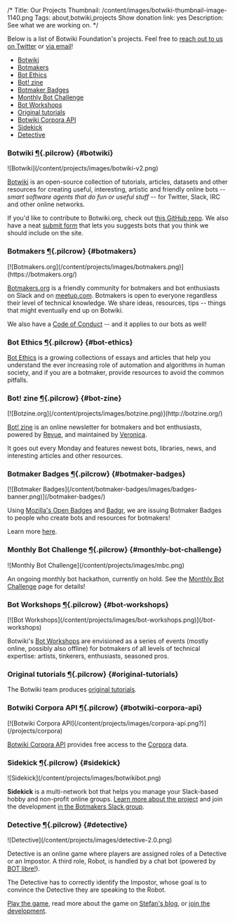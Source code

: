 /*
Title: Our Projects
Thumbnail: /content/images/botwiki-thumbnail-image-1140.png
Tags: about,botwiki,projects
Show donation link: yes
Description: See what we are working on.
*/


Below is a list of Botwiki Foundation's projects. Feel free to [reach out to us on Twitter](https://twitter.com/botwikidotorg) or [via email](mailto:stefan@botwiki.org?cc=v@veronicabelmont.com)!

- [Botwiki](#botwiki)
- [Botmakers](#botmakers)
- [Bot Ethics](#bot-ethics)
- [Bot! zine](#bot-zine)
- [Botmaker Badges](#botmaker-badges)
- [Monthly Bot Challenge](#monthly-bot-challenge)
- [Bot Workshops](#bot-workshops)
- [Original tutorials](#original-tutorials)
- [Botwiki Corpora API](#botwiki-corpora-api)
- [Sidekick](#sidekick)
- [Detective](#detective)


### Botwiki [¶](#botwiki){.pilcrow} {#botwiki}

<div class="centered-text" markdown='1'>
![Botwiki](/content/projects/images/botwiki-v2.png)
</div>

[Botwiki](https://botwiki.org/) is an open-source collection of tutorials, articles, datasets and other resources for creating useful, interesting, artistic and friendly online bots -- *smart software agents that do fun or useful stuff* -- for Twitter, Slack, IRC and other online networks.

If you'd like to contribute to Botwiki.org, check out [this GitHub repo](https://github.com/botwiki/botwiki.org). We also have a neat [submit form](https://botwiki.org/submit-your-bot) that lets you suggests bots that you think we should include on the site.

### Botmakers [¶](#botmakers){.pilcrow} {#botmakers}

<div class="centered-text" markdown='1'>
[![Botmakers.org](/content/projects/images/botmakers.png)](https://botmakers.org/)
</div>

[Botmakers.org](https://botmakers.org/) is a friendly community for botmakers and bot enthusiasts on Slack and on [meetup.com](http://www.meetup.com/botmakers/). Botmakers is open to everyone regardless their level of technical knowledge. We share ideas, resources, tips -- things that might eventually end up on Botwiki.

We also have a [Code of Conduct](http://botwiki.org/coc) -- and it applies to our bots as well!


### Bot Ethics [¶](#bot-ethics){.pilcrow} {#bot-ethics}

[Bot Ethics](/bot-ethics/) is a growing collections of essays and articles that help you understand the ever increasing role of automation and algorithms in human society, and if you are a botmaker, provide resources to avoid the common pitfalls.

### Bot! zine [¶](#bot-zine){.pilcrow} {#bot-zine}

<div class="centered-text" markdown='1'>
[![Botzine.org](/content/projects/images/botzine.png)](http://botzine.org/)
</div>

[Bot! zine](https://botzine.org/) is an online newsletter for botmakers and bot enthusiasts, powered by [Revue](https://www.getrevue.co/), and maintained by [Veronica](/about/team#veronica).

It goes out every Monday and features newest bots, libraries, news, and interesting articles and other resources.


### Botmaker Badges [¶](#botmaker-badges){.pilcrow} {#botmaker-badges}

<div class="centered-text" markdown='1'>
[![Botmaker Badges](/content/botmaker-badges/images/badges-banner.png)](/botmaker-badges/)
</div>

Using [Mozilla's Open Badges](https://en.wikipedia.org/wiki/Mozilla_Open_Badges) and [Badgr](http://info.badgr.io/), we are issuing Botmaker Badges to people who create bots and resources for botmakers!

Learn more [here](/botmaker-badges/).


### Monthly Bot Challenge [¶](#monthly-bot-challenge){.pilcrow} {#monthly-bot-challenge}

<div class="centered-text" markdown='1'>
![Monthly Bot Challenge](/content/projects/images/mbc.png)
</div>

An ongoing monthly bot hackathon, currently on hold. See the [Monthly Bot Challenge](/monthly-bot-challenge/) page for details!


### Bot Workshops [¶](#bot-workshops){.pilcrow} {#bot-workshops}

<div class="centered-text" markdown='1'>
[![Bot Workshops](/content/projects/images/bot-workshops.png)](/bot-workshops)
</div>

Botwiki's [Bot Workshops](/bot-workshops) are envisioned as a series of events (mostly online, possibly also offline) for botmakers of all levels of technical expertise: artists, tinkerers, enthusiasts, seasoned pros.

### Original tutorials [¶](#original-tutorials){.pilcrow} {#original-tutorials}

The Botwiki team produces [original tutorials](/tag/tutorial+botwiki-original).

### Botwiki Corpora API [¶](#botwiki-corpora-api){.pilcrow} {#botwiki-corpora-api}

<div class="centered-text" markdown='1'>
[![Botwiki Corpora API](/content/projects/images/corpora-api.png?)](/projects/corpora)
</div>

[Botwiki Corpora API](/projects/corpora/) provides free access to the [Corpora](https://github.com/dariusk/corpora) data.

### Sidekick [¶](#sidekick){.pilcrow} {#sidekick}

<div class="centered-text" markdown='1'>
![Sidekick](/content/projects/images/botwikibot.png)
</div>

**Sidekick** is a multi-network bot that helps you manage your Slack-based hobby and non-profit online groups. [Learn more about the project](/projects/sidekick/) and join the development [in the Botmakers Slack group](https://botmakers.org/).


### Detective [¶](#detective){.pilcrow} {#detective}

<div class="centered-text" markdown='1'>
![Detective](/content/projects/images/detective-2.0.png)
</div>

Detective is an online game where players are assigned roles of a Detective or an Impostor. A third role, Robot, is handled by a chat bot (powered by [BOT libre!](https://www.botlibre.com/)).

The Detective has to correctly identify the Impostor, whose goal is to convince the Detective they are speaking to the Robot.

[Play the game](http://fourtonfish.com/detective/), read more about the game on [Stefan's blog](https://fourtonfish.com/tag/detective/), or [join the development](https://github.com/botwiki/detective/).
